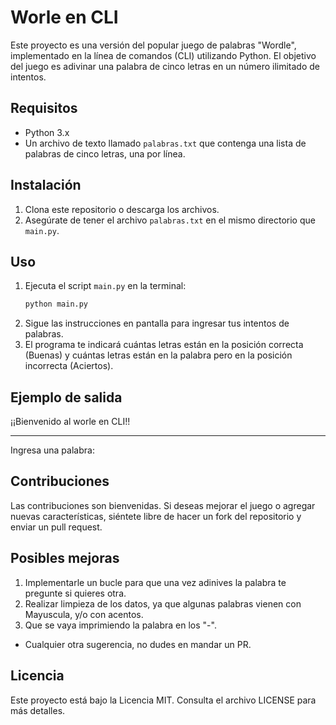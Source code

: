 # Worle en CLI

Este proyecto es una versión del popular juego de palabras "Wordle", implementado en la línea de comandos (CLI) utilizando Python. El objetivo del juego es adivinar una palabra de cinco letras en un número ilimitado de intentos.

## Requisitos

- Python 3.x
- Un archivo de texto llamado `palabras.txt` que contenga una lista de palabras de cinco letras, una por línea.

## Instalación

1. Clona este repositorio o descarga los archivos.
2. Asegúrate de tener el archivo `palabras.txt` en el mismo directorio que `main.py`.

## Uso

1. Ejecuta el script `main.py` en la terminal:
   ```bash
   python main.py
   ```
2. Sigue las instrucciones en pantalla para ingresar tus intentos de palabras.
3. El programa te indicará cuántas letras están en la posición correcta (Buenas) y cuántas letras están en la palabra pero en la posición incorrecta (Aciertos).

## Ejemplo de salida
¡¡Bienvenido al worle en CLI!!  

-----
Ingresa una palabra:


## Contribuciones

Las contribuciones son bienvenidas. Si deseas mejorar el juego o agregar nuevas características, siéntete libre de hacer un fork del repositorio y enviar un pull request.

## Posibles mejoras
1. Implementarle un bucle para que una vez adinives la palabra te pregunte si quieres otra.
2. Realizar limpieza de los datos, ya que algunas palabras vienen con Mayuscula, y/o con acentos.
3. Que se vaya imprimiendo la palabra en los "-".

- Cualquier otra sugerencia, no dudes en mandar un PR.

## Licencia

Este proyecto está bajo la Licencia MIT. Consulta el archivo LICENSE para más detalles.